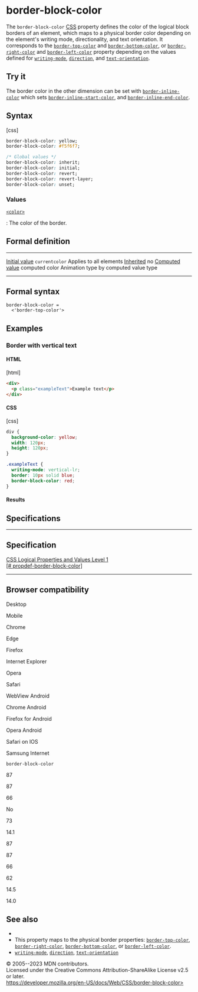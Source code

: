 border-block-color
==================

The `border-block-color`
[CSS](https://developer.mozilla.org/en-US/docs/Web/CSS) property defines
the color of the logical block borders of an element, which maps to a
physical border color depending on the element\'s writing mode,
directionality, and text orientation. It corresponds to the
[`border-top-color`](border-top-color.md) and
[`border-bottom-color`](border-bottom-color.md), or
[`border-right-color`](border-right-color.md) and
[`border-left-color`](border-left-color.md) property depending on the
values defined for [`writing-mode`](writing-mode.md),
[`direction`](direction.md), and [`text-orientation`](text-orientation.md).

Try it
------

The border color in the other dimension can be set with
[`border-inline-color`](border-inline-color.md) which sets
[`border-inline-start-color`](border-inline-start-color.md), and
[`border-inline-end-color`](border-inline-end-color.md).

Syntax
------

[css]

```css
border-block-color: yellow;
border-block-color: #f5f6f7;

/* Global values */
border-block-color: inherit;
border-block-color: initial;
border-block-color: revert;
border-block-color: revert-layer;
border-block-color: unset;
```

### Values

[`<color>`](color_value.md)

:   The color of the border.

Formal definition
-----------------

  ---------------------------------- ------------------------
  [Initial value](initial_value.md)     `currentcolor`
  Applies to                         all elements
  [Inherited](inheritance.md)           no
  [Computed value](computed_value.md)   computed color
  Animation type                     by computed value type
  ---------------------------------- ------------------------

Formal syntax
-------------

```
border-block-color = 
  <'border-top-color'>  
```

Examples
--------

### Border with vertical text

#### HTML

[html]

```html
<div>
  <p class="exampleText">Example text</p>
</div>
```

#### CSS

[css]

```css
div {
  background-color: yellow;
  width: 120px;
  height: 120px;
}

.exampleText {
  writing-mode: vertical-lr;
  border: 10px solid blue;
  border-block-color: red;
}
```

#### Results

Specifications
--------------

  --------------------------------------------------------------------------------------------------------

Specification
  --------------------------------------------------------------------------------------------------------

  [CSS Logical Properties and Values Level 1\
  [\#
  propdef-border-block-color]](https://drafts.csswg.org/css-logical/#propdef-border-block-color)

  --------------------------------------------------------------------------------------------------------

Browser compatibility
---------------------

Desktop

Mobile

Chrome

Edge

Firefox

Internet Explorer

Opera

Safari

WebView Android

Chrome Android

Firefox for Android

Opera Android

Safari on IOS

Samsung Internet

`border-block-color`

87

87

66

No

73

14.1

87

87

66

62

14.5

14.0

See also
--------

- [](css_logical_properties_and_values.md)
- This property maps to the physical border properties:
    [`border-top-color`](border-top-color.md),
    [`border-right-color`](border-right-color.md),
    [`border-bottom-color`](border-bottom-color.md), or
    [`border-left-color`](border-left-color.md).
- [`writing-mode`](writing-mode.md), [`direction`](direction.md),
    [`text-orientation`](text-orientation.md)

© 2005--2023 MDN contributors.\
Licensed under the Creative Commons Attribution-ShareAlike License v2.5
or later.\
https://developer.mozilla.org/en-US/docs/Web/CSS/border-block-color>
